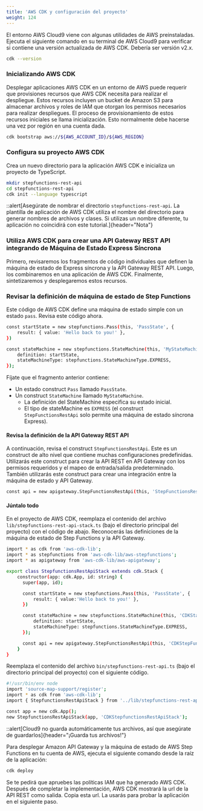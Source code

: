 ```yaml
---
title: 'AWS CDK y configuración del proyecto'
weight: 124
---
```


El entorno AWS Cloud9 viene con algunas utilidades de AWS preinstaladas. Ejecuta el siguiente comando en su terminal de AWS Cloud9 para verificar si contiene una versión actualizada de AWS CDK. Debería ser versión v2.x.

```bash
cdk --version
```

### Inicializando AWS CDK
Desplegar aplicaciones AWS CDK en un entorno de AWS puede requerir que provisiones recursos que AWS CDK necesita para realizar el despliegue. Estos recursos incluyen un bucket de Amazon S3 para almacenar archivos y roles de IAM que otorgan los permisos necesarios para realizar despliegues. El proceso de provisionamiento de estos recursos iniciales se llama inicialización. Esto normalmente debe hacerse una vez por región en una cuenta dada.

```bash
cdk bootstrap aws://${AWS_ACCOUNT_ID}/${AWS_REGION}
```

### Configura su proyecto AWS CDK
Crea un nuevo directorio para la aplicación AWS CDK e inicializa un proyecto de TypeScript.

```bash
mkdir stepfunctions-rest-api
cd stepfunctions-rest-api
cdk init --language typescript
```

::alert[Asegúrate de nombrar el directorio `stepfunctions-rest-api`. La plantilla de aplicación de AWS CDK utiliza el nombre del directorio para generar nombres de archivos y clases. Si utilizas un nombre diferente, tu aplicación no coincidirá con este tutorial.]{header="Nota"}

### Utiliza AWS CDK para crear una API Gateway REST API integrando de Máquina de Estado Express Síncrona

Primero, revisaremos los fragmentos de código individuales que definen la máquina de estado de Express síncrona y la API Gateway REST API. Luego, los combinaremos en una aplicación de AWS CDK. Finalmente, sintetizaremos y desplegaremos estos recursos.

### Revisar la definición de máquina de estado de Step Functions

Este código de AWS CDK define una máquina de estado simple con un estado `pass`. Revisa este código ahora.

```bash
const startState = new stepfunctions.Pass(this, 'PassState', {
    result: { value: 'Hello back to you!' },
})

const stateMachine = new stepfunctions.StateMachine(this, 'MyStateMachine', {
    definition: startState,
    stateMachineType: stepfunctions.StateMachineType.EXPRESS,
});
```

Fíjate que el fragmento anterior contiene:

- Un estado construct `Pass` llamado `PassState`.
- Un construct `StateMachine` llamado `MyStateMachine`.
  - La definición del StateMachine especifica su estado inicial.
  - El tipo de stateMachine es `EXPRESS` (el construct `StepFunctionsRestApi` solo permite una máquina de estado síncrona Express).

#### Revisa la definición de la API Gateway REST API

A continuación, revisa el construct `StepFunctionsRestApi`. Este es un construct de alto nivel que contiene muchas configuraciones predefinidas. Utilizarás este construct para crear la API REST en API Gateway con los permisos requeridos y el mapeo de entrada/salida predeterminado. También utilizarás este construct para crear una integración entre la máquina de estado y API Gateway.

```bash
const api = new apigateway.StepFunctionsRestApi(this, 'StepFunctionsRestApi', { stateMachine: stateMachine });
```

#### Júntalo todo

En el proyecto de AWS CDK, reemplaza el contenido del archivo `lib/stepfunctions-rest-api-stack.ts` (bajo el directorio principal del proyecto) con el código de abajo. Reconocerás las definiciones de la máquina de estado de Step Functions y la API Gateway.

```bash
import * as cdk from 'aws-cdk-lib';
import * as stepfunctions from 'aws-cdk-lib/aws-stepfunctions';
import * as apigateway from 'aws-cdk-lib/aws-apigateway';

export class StepfunctionsRestApiStack extends cdk.Stack {
    constructor(app: cdk.App, id: string) {
      super(app, id);

      const startState = new stepfunctions.Pass(this, 'PassState', {
          result: { value:'Hello back to you!' },
      })

      const stateMachine = new stepfunctions.StateMachine(this, 'CDKStateMachine', {
          definition: startState,
          stateMachineType: stepfunctions.StateMachineType.EXPRESS,
      });

      const api = new apigateway.StepFunctionsRestApi(this, 'CDKStepFunctionsRestApi', { stateMachine: stateMachine });
    }
}
```

Reemplaza el contenido del archivo `bin/stepfunctions-rest-api.ts` (bajo el directorio principal del proyecto) con el siguiente código.

```bash
#!/usr/bin/env node
import 'source-map-support/register';
import * as cdk from 'aws-cdk-lib';
import { StepfunctionsRestApiStack } from '../lib/stepfunctions-rest-api-stack';

const app = new cdk.App();
new StepfunctionsRestApiStack(app, 'CDKStepfunctionsRestApiStack');
```

::alert[Cloud9 no guarda automáticamente tus archivos, así que asegúrate de guardarlos]{header="¡Guarda tus archivos!"}

Para desplegar Amazon API Gateway y la máquina de estado de AWS Step Functions en tu cuenta de AWS, ejecuta el siguiente comando desde la raíz de la aplicación:
```bash
cdk deploy
```

Se te pedirá que apruebes las políticas IAM que ha generado AWS CDK. Después de completar la implementación, AWS CDK mostrará la url de la API REST como salida. Copia esta url. La usarás para probar la aplicación en el siguiente paso.
